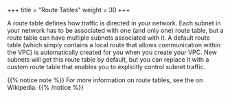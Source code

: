 +++
title = "Route Tables"
weight = 30
+++

A route table defines how traffic is directed in your network. Each subnet in your network has to be associated with one (and only one) route table, but a route table can have multiple subnets associated with it. A default route table (which simply contains a local route that allows communication within the VPC) is automatically created for you when you create your VPC. New subnets will get this route table by default, but you can replace it with a custom route table that enables you to explicitly control subnet traffic. 


{{% notice note %}}
For more information on route tables, see the on Wikipedia. 
{{% /notice %}}
